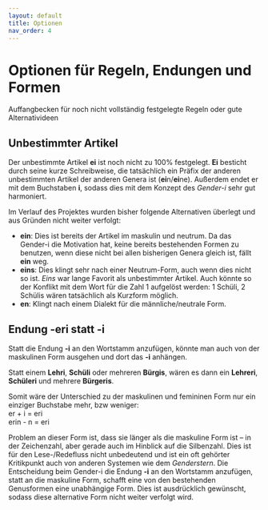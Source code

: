```yaml
---
layout: default
title: Optionen
nav_order: 4
---
```

# Optionen für Regeln, Endungen und Formen

Auffangbecken für noch nicht vollständig festgelegte Regeln oder gute Alternativideen

## Unbestimmter Artikel

Der unbestimmte Artikel **ei** ist noch nicht zu 100% festgelegt. **Ei** besticht durch seine kurze Schreibweise, die tatsächlich ein Präfix der anderen unbestimmten Artikel der anderen Genera ist (**ei**n/**ei**ne). Außerdem endet er mit dem Buchstaben **i**, sodass dies mit dem Konzept des *Gender-i* sehr gut harmoniert. 

Im Verlauf des Projektes wurden bisher folgende Alternativen überlegt und aus Gründen nicht weiter verfolgt:

- **ein**: Dies ist bereits der Artikel im maskulin und neutrum. Da das Gender-i die Motivation hat, keine bereits bestehenden Formen zu benutzen, wenn diese nicht bei allen bisherigen Genera gleich ist, fällt **ein** weg.
- **eins**: Dies klingt sehr nach einer Neutrum-Form, auch wenn dies nicht so ist. *Eins* war lange Favorit als unbestimmter Artikel. Auch könnte so der Konflikt mit dem Wort für die Zahl 1 aufgelöst werden: 1 Schüli, 2 Schülis wären tatsächlich als Kurzform möglich.
- **en**: Klingt nach einem Dialekt für die männliche/neutrale Form.

## Endung **-eri** statt **-i**

Statt die Endung **-i** an den Wortstamm anzufügen, könnte man auch von der maskulinen Form ausgehen und dort das **-i** anhängen.

Statt einem **Lehri**, **Schüli** oder mehreren **Bürgis**, wären es dann ein **Lehreri**, **Schüleri** und mehrere **Bürgeris**.

Somit wäre der Unterschied zu der maskulinen und femininen Form nur ein einziger Buchstabe mehr, bzw weniger: \
er + i = eri\
erin - n = eri

Problem an dieser Form ist, dass sie länger als die maskuline Form ist – in der Zeichenzahl, aber gerade auch im Hinblick auf die Silbenzahl. Dies ist für den Lese-/Redefluss nicht unbedeutend und ist ein oft gehörter Kritikpunkt auch von anderen Systemen wie dem *Genderstern*. Die Entscheidung beim Gender-i die Endung **-i** an den Wortstamm anzufügen, statt an die maskuline Form, schafft eine von den bestehenden Genusformen eine unabhängige Form. Dies ist ausdrücklich gewünscht, sodass diese alternative Form nicht weiter verfolgt wird.
